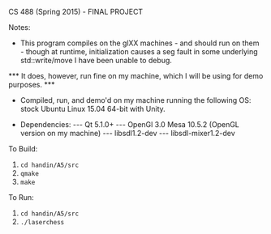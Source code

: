 CS 488 (Spring 2015) - FINAL PROJECT

Notes:

- This program compiles on the glXX machines - and should run on them - though at runtime, initialization causes a seg fault in some underlying std::write/move I have been unable to debug.

*** It does, however, run fine on my machine, which I will be using for demo purposes. ***

- Compiled, run, and demo'd on my machine running the following OS: stock Ubuntu Linux 15.04 64-bit with Unity.

- Dependencies:
--- Qt 5.1.0+
--- OpenGl 3.0 Mesa 10.5.2 (OpenGL version on my machine)
--- libsdl1.2-dev
--- libsdl-mixer1.2-dev


To Build:

1. `cd handin/A5/src`
2. `qmake`
3. `make`

To Run:

1. `cd handin/A5/src`
2. `./laserchess`

